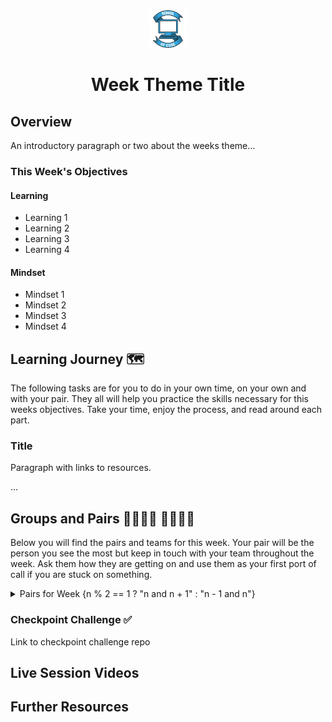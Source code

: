 <div align="center">
    <img alt="School of Code" src="./images/soc-logo.png" width="60" />
</div>
<h1 align="center">
  Week Theme Title
</h1>

## Overview

An introductory paragraph or two about the weeks theme...

### This Week's Objectives

#### Learning

- Learning 1
- Learning 2
- Learning 3
- Learning 4

#### Mindset

- Mindset 1
- Mindset 2
- Mindset 3
- Mindset 4

## Learning Journey 🗺

The following tasks are for you to do in your own time, on your own and with your pair. They all will help you practice the skills necessary for this weeks objectives. Take your time, enjoy the process, and read around each part.

### Title

Paragraph with links to resources.

...

## Groups and Pairs 👩‍💻👨‍💻 👩‍💻👨‍💻

Below you will find the pairs and teams for this week. Your pair will be the person you see the most but keep in touch with your team throughout the week. Ask them how they are getting on and use them as your first port of call if you are stuck on something.

<details>
<summary>Pairs for Week {n % 2 == 1 ? "n and n + 1" : "n - 1 and n"}</summary>

| Pair | Team |                          |
| ---- | ---- | ------------------------ |
| 1    | A    |                          |
| 2    | A    |                          |
| 3    | B    |                          |
| 4    | B    |                          |
| 5    | C    |                          |
| 6    | C    |                          |
| 7    | D    |                          |
| 8    | D    |                          |
| 9    | E    |                          |
| 10   | E    |                          |
| 11   | F    |                          |
| 12   | F    |                          |
| 13   | G    |                          |
| 14   | G    |                          |
| 15   | H    |                          |
| 16   | H    |                          |
| 17   | I    |   Group of three goes here                       |
| 18   | J    | Group of three goes here                         |

</details>

### Checkpoint Challenge ✅

Link to checkpoint challenge repo

## Live Session Videos

## Further Resources
